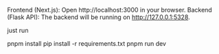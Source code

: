 Frontend (Next.js): Open http://localhost:3000 in your browser.
Backend (Flask API): The backend will be running on http://127.0.0.1:5328.

just run

pnpm install
pip install -r requirements.txt
pnpm run dev
